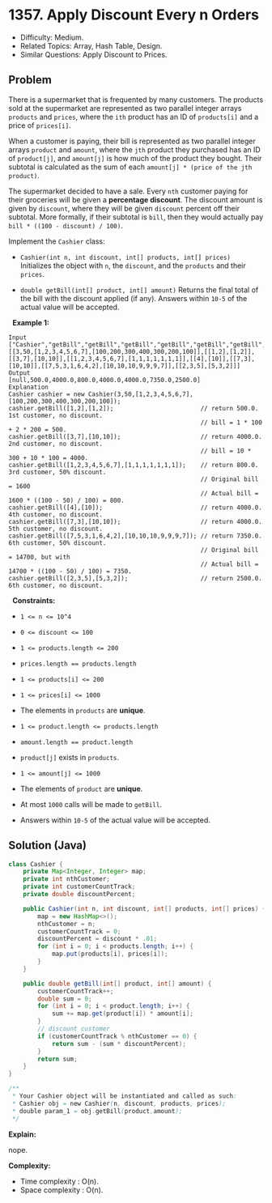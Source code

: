 # 1357. Apply Discount Every n Orders

- Difficulty: Medium.
- Related Topics: Array, Hash Table, Design.
- Similar Questions: Apply Discount to Prices.

## Problem

There is a supermarket that is frequented by many customers. The products sold at the supermarket are represented as two parallel integer arrays ```products``` and ```prices```, where the ```ith``` product has an ID of ```products[i]``` and a price of ```prices[i]```.

When a customer is paying, their bill is represented as two parallel integer arrays ```product``` and ```amount```, where the ```jth``` product they purchased has an ID of ```product[j]```, and ```amount[j]``` is how much of the product they bought. Their subtotal is calculated as the sum of each ```amount[j] * (price of the jth product)```.

The supermarket decided to have a sale. Every ```nth``` customer paying for their groceries will be given a **percentage discount**. The discount amount is given by ```discount```, where they will be given ```discount``` percent off their subtotal. More formally, if their subtotal is ```bill```, then they would actually pay ```bill * ((100 - discount) / 100)```.

Implement the ```Cashier``` class:


	
- ```Cashier(int n, int discount, int[] products, int[] prices)``` Initializes the object with ```n```, the ```discount```, and the ```products``` and their ```prices```.
	
- ```double getBill(int[] product, int[] amount)``` Returns the final total of the bill with the discount applied (if any). Answers within ```10-5``` of the actual value will be accepted.


 
**Example 1:**

```
Input
["Cashier","getBill","getBill","getBill","getBill","getBill","getBill","getBill"]
[[3,50,[1,2,3,4,5,6,7],[100,200,300,400,300,200,100]],[[1,2],[1,2]],[[3,7],[10,10]],[[1,2,3,4,5,6,7],[1,1,1,1,1,1,1]],[[4],[10]],[[7,3],[10,10]],[[7,5,3,1,6,4,2],[10,10,10,9,9,9,7]],[[2,3,5],[5,3,2]]]
Output
[null,500.0,4000.0,800.0,4000.0,4000.0,7350.0,2500.0]
Explanation
Cashier cashier = new Cashier(3,50,[1,2,3,4,5,6,7],[100,200,300,400,300,200,100]);
cashier.getBill([1,2],[1,2]);                        // return 500.0. 1st customer, no discount.
                                                     // bill = 1 * 100 + 2 * 200 = 500.
cashier.getBill([3,7],[10,10]);                      // return 4000.0. 2nd customer, no discount.
                                                     // bill = 10 * 300 + 10 * 100 = 4000.
cashier.getBill([1,2,3,4,5,6,7],[1,1,1,1,1,1,1]);    // return 800.0. 3rd customer, 50% discount.
                                                     // Original bill = 1600
                                                     // Actual bill = 1600 * ((100 - 50) / 100) = 800.
cashier.getBill([4],[10]);                           // return 4000.0. 4th customer, no discount.
cashier.getBill([7,3],[10,10]);                      // return 4000.0. 5th customer, no discount.
cashier.getBill([7,5,3,1,6,4,2],[10,10,10,9,9,9,7]); // return 7350.0. 6th customer, 50% discount.
                                                     // Original bill = 14700, but with
                                                     // Actual bill = 14700 * ((100 - 50) / 100) = 7350.
cashier.getBill([2,3,5],[5,3,2]);                    // return 2500.0.  6th customer, no discount.
```

 
**Constraints:**


	
- ```1 <= n <= 10^4```
	
- ```0 <= discount <= 100```
	
- ```1 <= products.length <= 200```
	
- ```prices.length == products.length```
	
- ```1 <= products[i] <= 200```
	
- ```1 <= prices[i] <= 1000```
	
- The elements in ```products``` are **unique**.
	
- ```1 <= product.length <= products.length```
	
- ```amount.length == product.length```
	
- ```product[j]``` exists in ```products```.
	
- ```1 <= amount[j] <= 1000```
	
- The elements of ```product``` are **unique**.
	
- At most ```1000``` calls will be made to ```getBill```.
	
- Answers within ```10-5``` of the actual value will be accepted.



## Solution (Java)

```java
class Cashier {
    private Map<Integer, Integer> map;
    private int nthCustomer;
    private int customerCountTrack;
    private double discountPercent;

    public Cashier(int n, int discount, int[] products, int[] prices) {
        map = new HashMap<>();
        nthCustomer = n;
        customerCountTrack = 0;
        discountPercent = discount * .01;
        for (int i = 0; i < products.length; i++) {
            map.put(products[i], prices[i]);
        }
    }

    public double getBill(int[] product, int[] amount) {
        customerCountTrack++;
        double sum = 0;
        for (int i = 0; i < product.length; i++) {
            sum += map.get(product[i]) * amount[i];
        }
        // discount customer
        if (customerCountTrack % nthCustomer == 0) {
            return sum - (sum * discountPercent);
        }
        return sum;
    }
}

/**
 * Your Cashier object will be instantiated and called as such:
 * Cashier obj = new Cashier(n, discount, products, prices);
 * double param_1 = obj.getBill(product,amount);
 */
```

**Explain:**

nope.

**Complexity:**

* Time complexity : O(n).
* Space complexity : O(n).
